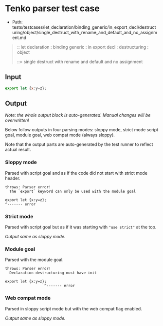 # Tenko parser test case

- Path: tests/testcases/let_declaration/binding_generic/in_export_decl/destructuring/object/single_destruct_with_rename_and_default_and_no_assignment.md

> :: let declaration : binding generic : in export decl : destructuring : object
>
> ::> single destruct with rename and default and no assignment

## Input

`````js
export let {x:y=z};
`````

## Output

_Note: the whole output block is auto-generated. Manual changes will be overwritten!_

Below follow outputs in four parsing modes: sloppy mode, strict mode script goal, module goal, web compat mode (always sloppy).

Note that the output parts are auto-generated by the test runner to reflect actual result.

### Sloppy mode

Parsed with script goal and as if the code did not start with strict mode header.

`````
throws: Parser error!
  The `export` keyword can only be used with the module goal

export let {x:y=z};
^------- error
`````

### Strict mode

Parsed with script goal but as if it was starting with `"use strict"` at the top.

_Output same as sloppy mode._

### Module goal

Parsed with the module goal.

`````
throws: Parser error!
  Declaration destructuring must have init

export let {x:y=z};
                  ^------- error
`````


### Web compat mode

Parsed in sloppy script mode but with the web compat flag enabled.

_Output same as sloppy mode._
